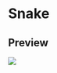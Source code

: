# Snake

## Preview

![](https://github.com/ahampriyanshu/meta/raw/main/script/piano-tiles.gif?raw=true)
